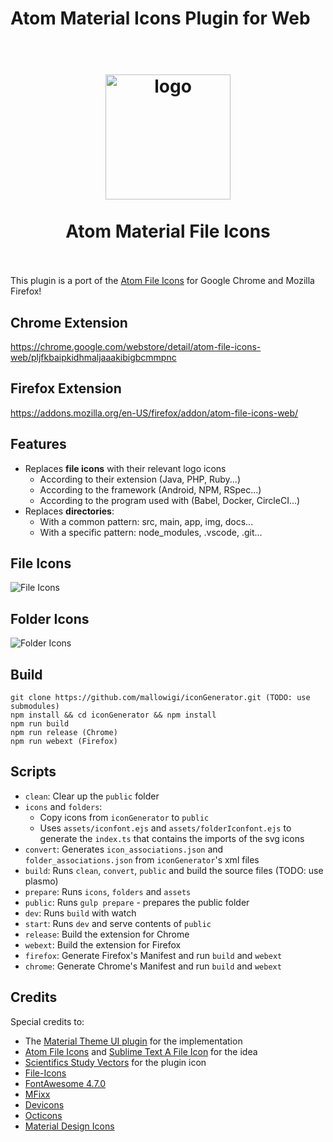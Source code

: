 # Atom Material Icons Plugin for Web

<h1 align="center">
  <br>
    <img src="https://raw.githubusercontent.com/mallowigi/a-file-icon-idea/master/src/main/resources/META-INF/pluginIcon.svg?sanitize=true" alt="logo" width="200">
  <br><br>
  Atom Material File Icons
  <br>
  <br>
</h1>


This plugin is a port of the [Atom File Icons](https://github.com/file-icons/atom) for Google Chrome and Mozilla
Firefox!

## Chrome Extension

<https://chrome.google.com/webstore/detail/atom-file-icons-web/pljfkbaipkidhmaljaaakibigbcmmpnc>

## Firefox Extension

<https://addons.mozilla.org/en-US/firefox/addon/atom-file-icons-web/>

## Features

- Replaces **file icons** with their relevant logo icons
    - According to their extension (Java, PHP, Ruby...)
    - According to the framework (Android, NPM, RSpec...)
    - According to the program used with (Babel, Docker, CircleCI...)
- Replaces **directories**:
    - With a common pattern: src, main, app, img, docs...
    - With a specific pattern: node_modules, .vscode, .git...

## File Icons

![File Icons](https://raw.githubusercontent.com/mallowigi/iconGenerator/master/assets/files.png)

## Folder Icons

![Folder Icons](https://raw.githubusercontent.com/mallowigi/iconGenerator/master/assets/folders.png)

## Build

```
git clone https://github.com/mallowigi/iconGenerator.git (TODO: use submodules)
npm install && cd iconGenerator && npm install
npm run build
npm run release (Chrome)
npm run webext (Firefox)
```

## Scripts

- `clean`: Clear up the `public` folder
- `icons` and `folders`:
    - Copy icons from `iconGenerator` to `public`
    - Uses `assets/iconfont.ejs` and `assets/folderIconfont.ejs` to generate the `index.ts` that contains the imports of
      the svg icons
- `convert`: Generates `icon_associations.json` and `folder_associations.json` from `iconGenerator`'s xml files
- `build`: Runs `clean`, `convert`, `public` and build the source files (TODO: use plasmo)
- `prepare`: Runs `icons`, `folders` and `assets`
- `public`: Runs `gulp prepare` - prepares the public folder
- `dev`: Runs `build` with watch
- `start`: Runs `dev` and serve contents of `public`
- `release`: Build the extension for Chrome
- `webext`: Build the extension for Firefox
- `firefox`: Generate Firefox's Manifest and run `build` and `webext`
- `chrome`: Generate Chrome's Manifest and run `build` and `webext`

## Credits

Special credits to:

- The [Material Theme UI plugin](https://www.material-theme.com) for the implementation
- [Atom File Icons](https://github.com/file-icons/atom)
  and [Sublime Text A File Icon](https://github.com/SublimeText/AFileIcon) for the idea
- [Scientifics Study Vectors](https://www.svgrepo.com/svg/121720/atom) for the plugin icon
- [File-Icons](https://github.com/file-icons/source/blob/master/charmap.md)
- [FontAwesome 4.7.0](https://fontawesome.com/v4.7.0/cheatsheet/)
- [MFixx](https://github.com/file-icons/MFixx/blob/master/charmap.md)
- [Devicons](https://github.com/file-icons/DevOpicons/blob/master/charmap.md)
- [Octicons](https://octicons.github.com/)
- [Material Design Icons](https://materialdesignicons.com/)
